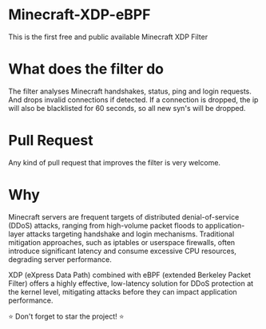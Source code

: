 Minecraft-XDP-eBPF
==========
This is the first free and public available Minecraft XDP Filter

# What does the filter do
The filter analyses Minecraft handshakes, status, ping and login requests. And drops invalid connections if detected.
If a connection is dropped, the ip will also be blacklisted for 60 seconds, so all new syn's will be dropped.

# Pull Request
Any kind of pull request that improves the filter is very welcome.

# Why
Minecraft servers are frequent targets of distributed denial-of-service (DDoS) attacks,
ranging from high-volume packet floods to application-layer attacks targeting handshake and login mechanisms.
Traditional mitigation approaches, such as iptables or userspace firewalls,
often introduce significant latency and consume excessive CPU resources, degrading server performance.

XDP (eXpress Data Path) combined with eBPF (extended Berkeley Packet Filter) offers a highly effective,
low-latency solution for DDoS protection at the kernel level, mitigating attacks before they can impact
application performance. 

⭐ Don't forget to star the project! ⭐
